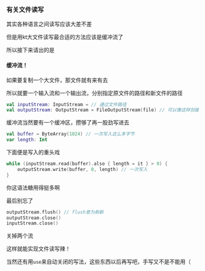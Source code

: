 ### 有关文件读写

其实各种语言之间读写应该大差不差

但是用kt大文件读写最合适的方法应该是缓冲流了

所以接下来请出的是

#### 缓冲流！

如果要复制一个大文件，那文件就有来有去

所以就要一个输入流和一个输出流，分别指定原文件的路径和新文件的路径

```kotlin
val inputStream: InputStream = // 通过文件路径
val outputStream: OutputStream = FileOutputStream(file) // 可以像这样创建一个流，用open也是可以的
```

缓冲流当然要有一个缓冲区，攒够了再一股劲写进去

```kotlin
val buffer = ByteArray(1024) // 一次写入这么多字节
var length: Int
```

下面便是写入的重头戏

```kotlin
while (inputStream.read(buffer).also { length = it } > 0) {
    outputStream.write(buffer, 0, length) // 一次写入
}
```

你这语法糖用得挺多啊

最后别忘了

```kotlin
outputStream.flush() // flush意为刷新
outputStream.close()
inputStream.close()
```

关掉两个流

这样就能实现文件读写辣！

当然还有用`use`来自动关闭的写法，这些东西以后再写吧，手写又不是不能用（